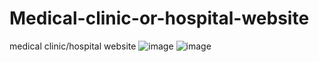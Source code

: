 # Medical-clinic-or-hospital-website
medical clinic/hospital website
![image](https://user-images.githubusercontent.com/78398190/221250633-b05f8924-945f-4b8d-a147-bae5f6c52f32.png)
![image](https://user-images.githubusercontent.com/78398190/221250816-8cffd405-dc7c-4092-9f1a-dfa449b7b1aa.png)

